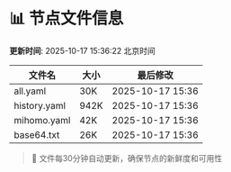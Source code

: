 # 📊 节点文件信息

**更新时间**: 2025-10-17 15:36:22 北京时间

| 文件名 | 大小 | 最后修改 |
|--------|------|----------|
| all.yaml | 30K | 2025-10-17 15:36 |
| history.yaml | 942K | 2025-10-17 15:36 |
| mihomo.yaml | 42K | 2025-10-17 15:36 |
| base64.txt | 26K | 2025-10-17 15:36 |

> 🔄 文件每30分钟自动更新，确保节点的新鲜度和可用性
